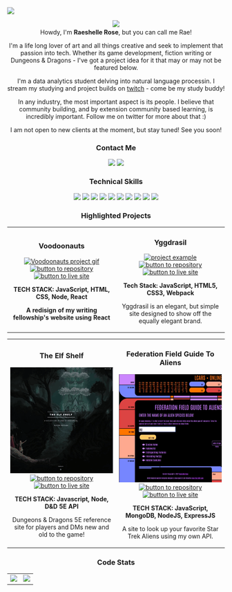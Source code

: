 <!-- HEADER -->
  <img align="center" src="https://github.com/raeplusplus/raeplusplus/blob/main/raeshelle_rose_banner.png">

  <p align="center">
    <img src="https://readme-typing-svg.herokuapp.com?color=ffd700&center=true&vCenter=true&lines=software+engineer;game+developer;fiction+writer;community+builder">
    <br>
    Howdy, I'm <strong>Raeshelle Rose</strong>, but you can call me Rae!
  </p>
  <p align="center">
    I'm a life long lover of art and all things creative and seek to implement that passion into tech. Whether its game development, fiction writing or Dungeons & Dragons - I've got a project idea for it that may or may not be featured below.  
  </p>
  <p align="center"> I'm a data analytics student delving into natural language processin. I stream my studying and project builds on <a href="https://www.twitch.tv/curiositycoded">twitch</a> - come be my study buddy!
  </p>
  <p align="center">
  In any industry, the most important aspect is its people. I believe that community building, and by extension community based learning, is incredibly important. Follow me on twitter for more about that :)
  </p>
  <p align="center">
  I am not open to new clients at the moment, but stay tuned! See you soon!
  </p>
  
<!-- SOCIALS -->
  <h3 align="center">Contact Me</h3>
  <p align="center">
    <a href="https://twitter.com/curiositycoded"><img src="https://img.shields.io/badge/Twitter-ffd700?&style=flat-square&logo=twitter&logoColor=black" height=25></a>
    <a href="https://www.linkedin.com/in/raeshellerose/"><img src="https://img.shields.io/badge/LinkedIn-ffd700?style=flat-square&logo=linkedin&logoColor=black" height=25></a>
  </p>


<!-- LANGUAGES/TOOLS -->
  
  <h3 align="center">Technical Skills</h3>
    <p align="center">
      <img src="https://img.shields.io/badge/HTML5-ffd700?style=flat-square&logo=html5&logoColor=black" height=25>
      <img src="https://img.shields.io/badge/CSS3-ffd700?style=flat-square&logo=css3&logoColor=black" height=25>
      <img src="https://img.shields.io/badge/JavaScript-ffd700?style=flat-square&logo=javascript&logoColor=black" height=25>
      <img src="https://img.shields.io/badge/Node.js-ffd700?style=flat-square&logo=nodedotjs&logoColor=black" height=25>
      <img src="https://img.shields.io/badge/React-ffd700?style=flat-square&logo=react&logoColor=black" height=25>
      <img src="https://img.shields.io/badge/Express.js-ffd700?style=flat-square&logo=express&logoColor=black" height=25>
      <img src="https://img.shields.io/badge/MongoDB-ffd700?style=flat-square&logo=mongodb&logoColor=black" height=25>
      <img src="https://img.shields.io/badge/Figma-ffd700?style=flat-square&logo=figma&logoColor=black" height=25>
      <img src="https://img.shields.io/badge/Visual_Studio-ffd700?style=flat-square&logo=visual%20studio&logoColor=black" height=25>
      <img src="https://img.shields.io/badge/GIT-ffd700?style=flat-square&logo=git&logoColor=black" height=25>
    </p>
  <!-- PROJECTS -->
  <h3 align="center">Highlighted Projects</h3>
<div align="center">
  <table>
      <tr>
        <td width="50%">
          <h3 align="center">Voodoonauts</h3>
          <p align="center">
            <a href="https://github.com/raeplusplus/voodoonauts" target="_blank" rel="noreferrer"> 
              <img src="https://github.com/raeplusplus/raeplusplus/blob/main/voodoonauts.gif" alt="Voodoonauts project gif"/> 
            </a>
            <span> 
              <a href="https://github.com/raeplusplus/voodoonauts" target="_blank" rel="noreferrer"">
                <img src="https://img.shields.io/badge/-CODE-ffd700?style=flat-square&logo=github&logoColor=000000" alt="button to repository" height ="25px">
              </a>
              <a href="https://voodoonauts.netlify.app/" target="_blank" rel="noreferrer">
                <img src="https://img.shields.io/badge/-WEBSITE-ffd700?style=flat-square" alt="button to live site" height="25px">
              </a> 
             </span>
            <p align="center">
             <strong> TECH STACK: JavaScript, HTML, CSS, Node, React<strong> 
            </p>
            <p align="center">
              A redisign of my writing fellowship's website using React
            </p>
          </p>
        </td>
        <td width="50%">
          <h3 align="center">Yggdrasil</h3>
          <p align="center">
            <a href="https://github.com/raeplusplus/yggdrasil" target="_blank" rel="noreferrer"> <img src="https://media.giphy.com/media/6gjHYgUgjpJxhD1JtA/giphy.gif" alt="project example"/> </a>
            <span> 
              <a href="https://github.com/raeplusplus/Yggdrasil" target="_blank" rel="noreferrer"">
                <img src="https://img.shields.io/badge/-CODE-ffd700?style=flat-square&logo=github&logoColor=000000" alt="button to repository" height ="25px">
              </a> 
              <a href="https://yggdrasilrealm.netlify.app/" target="_blank" rel="noreferrer"><img src="https://img.shields.io/badge/-WEBSITE-ffd700?style=flat-square" alt="button to live site" height="25px"></a> </span>
            <p align="center">
              <strong>Tech Stack: JavaScript, HTML5, CSS3, Webpack</strong>
            </p>
            <p align="center">
              Yggdrasil is an elegant, but simple site designed to show off the equally elegant brand.
            </p>
          </p>
        </td>
      </tr>
  </table>
  <table>
      <tr>
        <td width="50%">
          <h3 align="center">The Elf Shelf</h3>
          <p align="center">
            <a href="https://github.com/raeplusplus/the-elf-shelf-dnd" target="_blank" rel="noreferrer"> <img src="https://github.com/raeplusplus/the-elf-shelf-dnd/blob/main/the-elf-shelf.gif" alt="project example"/> </a>
            <span> 
            <a href="https://github.com/raeplusplus/the-elf-shelf-dnd" target="_blank" rel="noreferrer"">
              <img src="https://img.shields.io/badge/-CODE-ffd700?style=flat-square&logo=github&logoColor=000000" alt="button to repository" height ="25px">
            </a>  
            <a href="https://theelfshelf.netlify.app/" target="_blank" rel="noreferrer">
              <img src="https://img.shields.io/badge/-WEBSITE-ffd700?style=flat-square" alt="button to live site" height="25px">
              </a> 
              </span>
            <p align="center">
              <strong>TECH STACK: Javascript, Node, D&D 5E API</strong>
            </p>
            <p align="center">
              Dungeons & Dragons 5E reference site for players and DMs new and old to the game!
            </p>
          </p>
        </td>
         <td width="50%">
          <h3 align="center">Federation Field Guide To Aliens</h3>
          <p align="center">
            <a href="https://github.com/raeplusplus/star-trek-app" target="_blank" rel="noreferrer"> <img src="https://github.com/raeplusplus/star-trek-app/blob/main/star-trek-app.gif" alt="project example"/> </a>
            <span> <a href="https://github.com/raeplusplus/star-trek-app" target="_blank" rel="noreferrer""><img src="https://img.shields.io/badge/-CODE-ffd700?style=flat-square&logo=github&logoColor=000000" alt="button to repository" height ="25px"></a>  <a href="https://federationfieldguide.netlify.app/" target="_blank" rel="noreferrer"><img src="https://img.shields.io/badge/-WEBSITE-ffd700?style=flat-square" alt="button to live site" height="25px"></a> </span>
            <p align="center">
              <strong>TECH STACK: JavaScript, MongoDB, NodeJS, ExpressJS</strong>
            </p>
            <p align="center">
              A site to look up your favorite Star Trek Aliens using my own API.
            </p>
          </p>
        </td>
      </tr>
  </table>
</div>
<!-- Code Stats -->
<h3 align="center">Code Stats</h3>
  <div align="center">
  <table>
    <tr>
      <td width="50%">
    <img src="https://github-readme-streak-stats.herokuapp.com?user=raeplusplus&theme=Javascript-dark&date_format=j%20M%5B%20Y%5D&hide_border=true">
      </td>
      <td width="50%">
    <img src="https://github-readme-stats.vercel.app/api?username=raeplusplus&show_icons=false&bg_color=000000&hide_border=true&text_color=ffea00&title_color=ffffff&include_all_commits=true&count_private=true">
    </td>
    </tr>
    </table>
    <!--
    <img src="https://activity-graph.herokuapp.com/graph?username=raeplusplus&bg_color=000000&color=ffd700&line=b39700&point=ffea00&hide_border=true&title_color=">
    -->
  </p>
